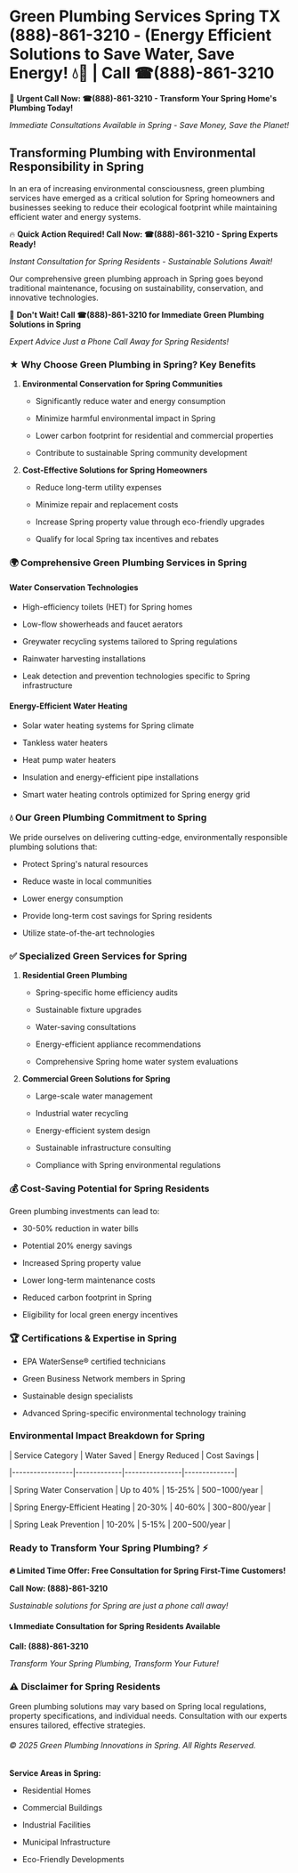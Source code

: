 # Green Plumbing Services Spring TX (888)-861-3210 - (Energy Efficient Solutions to Save Water, Save Energy! 💧🌿 | Call ☎(888)-861-3210

🚨 **Urgent Call Now: ☎(888)-861-3210 - Transform Your Spring Home's Plumbing Today!**
*Immediate Consultations Available in Spring - Save Money, Save the Planet!*

## Transforming Plumbing with Environmental Responsibility in Spring

In an era of increasing environmental consciousness, green plumbing services have emerged as a critical solution for Spring homeowners and businesses seeking to reduce their ecological footprint while maintaining efficient water and energy systems. 

🔥 **Quick Action Required! Call Now: ☎(888)-861-3210 - Spring Experts Ready!**
*Instant Consultation for Spring Residents - Sustainable Solutions Await!*

Our comprehensive green plumbing approach in Spring goes beyond traditional maintenance, focusing on sustainability, conservation, and innovative technologies.

🚨 **Don't Wait! Call ☎(888)-861-3210 for Immediate Green Plumbing Solutions in Spring**
*Expert Advice Just a Phone Call Away for Spring Residents!*

### ★ Why Choose Green Plumbing in Spring? Key Benefits

1. **Environmental Conservation for Spring Communities** 
   - Significantly reduce water and energy consumption
   - Minimize harmful environmental impact in Spring
   - Lower carbon footprint for residential and commercial properties
   - Contribute to sustainable Spring community development

2. **Cost-Effective Solutions for Spring Homeowners** 
   - Reduce long-term utility expenses
   - Minimize repair and replacement costs
   - Increase Spring property value through eco-friendly upgrades
   - Qualify for local Spring tax incentives and rebates

### 🌍 Comprehensive Green Plumbing Services in Spring

#### Water Conservation Technologies
- High-efficiency toilets (HET) for Spring homes
- Low-flow showerheads and faucet aerators
- Greywater recycling systems tailored to Spring regulations
- Rainwater harvesting installations
- Leak detection and prevention technologies specific to Spring infrastructure

#### Energy-Efficient Water Heating
- Solar water heating systems for Spring climate
- Tankless water heaters
- Heat pump water heaters
- Insulation and energy-efficient pipe installations
- Smart water heating controls optimized for Spring energy grid

### 💧 Our Green Plumbing Commitment to Spring

We pride ourselves on delivering cutting-edge, environmentally responsible plumbing solutions that:
- Protect Spring's natural resources
- Reduce waste in local communities
- Lower energy consumption
- Provide long-term cost savings for Spring residents
- Utilize state-of-the-art technologies

### ✅ Specialized Green Services for Spring

1. **Residential Green Plumbing**
   - Spring-specific home efficiency audits
   - Sustainable fixture upgrades
   - Water-saving consultations
   - Energy-efficient appliance recommendations
   - Comprehensive Spring home water system evaluations

2. **Commercial Green Solutions for Spring**
   - Large-scale water management
   - Industrial water recycling
   - Energy-efficient system design
   - Sustainable infrastructure consulting
   - Compliance with Spring environmental regulations

### 💰 Cost-Saving Potential for Spring Residents

Green plumbing investments can lead to:
- 30-50% reduction in water bills
- Potential 20% energy savings
- Increased Spring property value
- Lower long-term maintenance costs
- Reduced carbon footprint in Spring
- Eligibility for local green energy incentives

### 🏆 Certifications & Expertise in Spring

- EPA WaterSense® certified technicians
- Green Business Network members in Spring
- Sustainable design specialists
- Advanced Spring-specific environmental technology training

### Environmental Impact Breakdown for Spring

| Service Category | Water Saved | Energy Reduced | Cost Savings |
|-----------------|-------------|----------------|--------------|
| Spring Water Conservation | Up to 40% | 15-25% | $500-$1000/year |
| Spring Energy-Efficient Heating | 20-30% | 40-60% | $300-$800/year |
| Spring Leak Prevention | 10-20% | 5-15% | $200-$500/year |

### Ready to Transform Your Spring Plumbing? ⚡

**🔥 Limited Time Offer: Free Consultation for Spring First-Time Customers!**

**Call Now: (888)-861-3210**
*Sustainable solutions for Spring are just a phone call away!*

#### 📞 Immediate Consultation for Spring Residents Available

**Call: (888)-861-3210**
*Transform Your Spring Plumbing, Transform Your Future!*

### ⚠️ Disclaimer for Spring Residents

Green plumbing solutions may vary based on Spring local regulations, property specifications, and individual needs. Consultation with our experts ensures tailored, effective strategies.

###### © 2025 Green Plumbing Innovations in Spring. All Rights Reserved.

**Service Areas in Spring:** 
- Residential Homes
- Commercial Buildings
- Industrial Facilities
- Municipal Infrastructure
- Eco-Friendly Developments